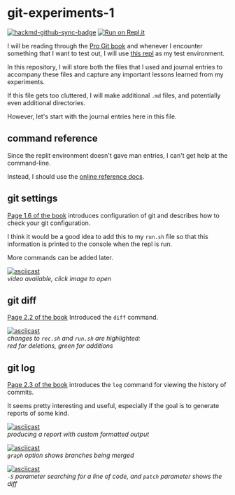 # git-experiments-1

[![hackmd-github-sync-badge](https://hackmd.io/UeU6mjyLSAWul_xzx2ymZw/badge)](https://hackmd.io/UeU6mjyLSAWul_xzx2ymZw) [![Run on Repl.it](https://repl.it/badge/github/ceilingrat/git-experiments-1)](https://repl.it/github/ceilingrat/git-experiments-1)

I will be reading through the [Pro Git book](https://git-scm.com/book/en/v2) and whenever I encounter something that I want to test out, I will use [this repl](https://replit.com/@ceilingrat/git-experiments-1) as my test environment.

In this repository, I will store both the files that I used and journal entries to accompany these files and capture any important lessons learned from my experiments.

If this file gets too cluttered, I will make additional `.md` files, and potentially even additional directories.

However, let's start with the journal entries here in this file.

## command reference
Since the replit environment doesn't gave man entries, I can't get help at the command-line.

Instead, I should use the [online reference docs](https://git-scm.com/docs).

## git settings

[Page 1.6 of the book](https://git-scm.com/book/en/v2/Getting-Started-First-Time-Git-Setup) introduces configuration of git and describes how to check your git configuration.

I think it would be a good idea to add this to my `run.sh` file so that this information is printed to the console when the repl is run.

More commands can be added later.

[![asciicast](https://asciinema.org/a/ksthInjnkifWKpITxsBu0OZbB.svg)](https://asciinema.org/a/ksthInjnkifWKpITxsBu0OZbB)  
*video available, click image to open*

## git diff

[Page 2.2 of the book](https://git-scm.com/book/en/v2/Git-Basics-Recording-Changes-to-the-Repository) Introduced the `diff` command.

[![asciicast](https://asciinema.org/a/F7IVvIAzmTIU6egBZxUCxpULu.svg)](https://asciinema.org/a/F7IVvIAzmTIU6egBZxUCxpULu)  
*changes to `rec.sh` and `run.sh` are highlighted:*  
*red for deletions, green for additions*

## git log

[Page 2.3 of the book](https://git-scm.com/book/en/v2/Git-Basics-Viewing-the-Commit-History) introduces the `log` command for viewing the history of commits.

It seems pretty interesting and useful, especially if the goal is to generate reports of some kind.

[![asciicast](https://asciinema.org/a/mSO0Dp2Q199btUlVAF0YLJCJu.svg)](https://asciinema.org/a/mSO0Dp2Q199btUlVAF0YLJCJu)  
*producing a report with custom formatted output*

[![asciicast](https://asciinema.org/a/cMXoIfYhhW6Z2IY9YR9KO8jvo.svg)](https://asciinema.org/a/cMXoIfYhhW6Z2IY9YR9KO8jvo)  
*`graph` option shows branches being merged* 

[![asciicast](https://asciinema.org/a/4vJQKzp3LcTLmhX6Y790NWpLk.svg)](https://asciinema.org/a/4vJQKzp3LcTLmhX6Y790NWpLk)  
*`-S` parameter searching for a line of code, and `patch` parameter shows the diff*
